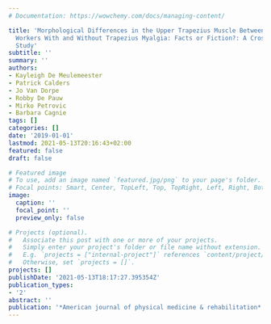 ```yaml
---
# Documentation: https://wowchemy.com/docs/managing-content/

title: 'Morphological Differences in the Upper Trapezius Muscle Between Female Office
  Workers With and Without Trapezius Myalgia: Facts or Fiction?: A Cross-Sectional
  Study'
subtitle: ''
summary: ''
authors:
- Kayleigh De Meulemeester
- Patrick Calders
- Jo Van Dorpe
- Robby De Pauw
- Mirko Petrovic
- Barbara Cagnie
tags: []
categories: []
date: '2019-01-01'
lastmod: 2021-05-13T20:16:43+02:00
featured: false
draft: false

# Featured image
# To use, add an image named `featured.jpg/png` to your page's folder.
# Focal points: Smart, Center, TopLeft, Top, TopRight, Left, Right, BottomLeft, Bottom, BottomRight.
image:
  caption: ''
  focal_point: ''
  preview_only: false

# Projects (optional).
#   Associate this post with one or more of your projects.
#   Simply enter your project's folder or file name without extension.
#   E.g. `projects = ["internal-project"]` references `content/project/deep-learning/index.md`.
#   Otherwise, set `projects = []`.
projects: []
publishDate: '2021-05-13T18:17:27.395354Z'
publication_types:
- '2'
abstract: ''
publication: '*American journal of physical medicine & rehabilitation*'
---
```

